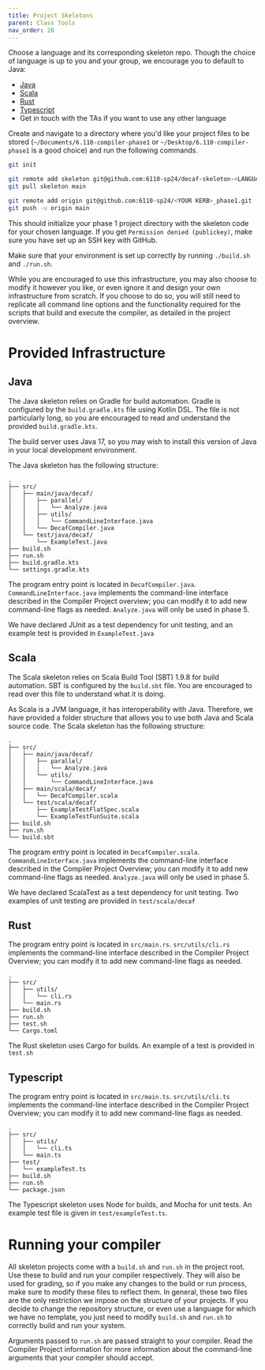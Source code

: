 ```yaml
---
title: Project Skeletons
parent: Class Tools
nav_order: 20
---
```


Choose a language and its corresponding skeleton repo. Though the choice of language is up to you and your group, we encourage you to default to Java:

- [Java](https://github.com/6110-sp24/decaf-skeleton-java)
- [Scala](https://github.com/6110-sp24/decaf-skeleton-scala)
- [Rust](https://github.com/6110-sp24/decaf-skeleton-rust)
- [Typescript](https://github.com/6110-sp24/decaf-skeleton-typescript)
- Get in touch with the TAs if you want to use any other language

Create and navigate to a directory where you'd like your project files to be stored (`~/Documents/6.110-compiler-phase1` or `~/Desktop/6.110-compiler-phase1` is a good choice) and run the following commands.

```bash
git init

git remote add skeleton git@github.com:6110-sp24/decaf-skeleton-<LANGUAGE>.git
git pull skeleton main

git remote add origin git@github.com:6110-sp24/<YOUR KERB>_phase1.git
git push -u origin main
```

This should initialize your phase 1 project directory with the skeleton code for your chosen language. If you get `Permission denied (publickey)`, make sure you have set up an SSH key with GitHub.

Make sure that your environment is set up correctly by running `./build.sh` and `./run.sh`.

While you are encouraged to use this infrastructure, you may also choose to modify it however you like, or even ignore it and design your own infrastructure from scratch. If you choose to do so, you will still need to replicate all command line options and the functionality required for the scripts that build and execute the compiler, as detailed in the project overview.

# Provided Infrastructure

## Java

The Java skeleton relies on Gradle for build automation. Gradle is configured by the `build.gradle.kts` file using Kotlin DSL. The file is not particularly long, so you are encouraged to read and understand the provided `build.gradle.kts`.

The build server uses Java 17, so you may wish to install this version of Java in your local development environment.

The Java skeleton has the following structure:

```
.
├── src/
│   ├── main/java/decaf/
│   │   ├── parallel/
│   │   │   └── Analyze.java
│   │   ├── utils/
│   │   │   └── CommandLineInterface.java
│   │   └── DecafCompiler.java
│   └── test/java/decaf/
│       └── ExampleTest.java
├── build.sh
├── run.sh
├── build.gradle.kts
└── settings.gradle.kts
```

The program entry point is located in `DecafCompiler.java`. `CommandLineInterface.java` implements the command-line interface described in the Compiler Project overview; you can modify it to add new command-line flags as needed. `Analyze.java` will only be used in phase 5.

We have declared JUnit as a test dependency for unit testing, and an example test is provided in `ExampleTest.java`

## Scala

The Scala skeleton relies on Scala Build Tool (SBT) 1.9.8 for build automation. SBT is configured by the `build.sbt` file. You are encouraged to read over this file to understand what it is doing.

As Scala is a JVM language, it has interoperability with Java. Therefore, we have provided a folder structure that allows you to use both Java and Scala source code. The Scala skeleton has the following structure:

```
.
├── src/
│   ├── main/java/decaf/
│   │   ├── parallel/
│   │   │   └── Analyze.java
│   │   └── utils/
│   │       └── CommandLineInterface.java
│   ├── main/scala/decaf/
│   │   └── DecafCompiler.scala
│   └── test/scala/decaf/
│       ├── ExampleTestFlatSpec.scala
│       └── ExampleTestFunSuite.scala
├── build.sh
├── run.sh
└── build.sbt
```

The program entry point is located in `DecafCompiler.scala`. `CommandLineInterface.java` implements the command-line interface described in the Compiler Project Overview; you can modify it to add new command-line flags as needed. `Analyze.java` will only be used in phase 5.

We have declared ScalaTest as a test dependency for unit testing. Two examples of unit testing are provided in `test/scala/decaf`

## Rust

The program entry point is located in `src/main.rs`. `src/utils/cli.rs` implements the command-line interface described in the Compiler Project Overview; you can modify it to add new command-line flags as needed.
```
.
├── src/
│   ├── utils/
│   │   └── cli.rs
│   └── main.rs
├── build.sh
├── run.sh
├── test.sh
└── Cargo.toml
```

The Rust skeleton uses Cargo for builds. An example of a test is provided in `test.sh`

## Typescript

The program entry point is located in `src/main.ts`. `src/utils/cli.ts` implements the command-line interface described in the Compiler Project Overview; you can modify it to add new command-line flags as needed.

```
.
├── src/
│   ├── utils/
│   │   └── cli.ts
│   └── main.ts
├── test/
│   └── exampleTest.ts
├── build.sh
├── run.sh
└── package.json
```

The Typescript skeleton uses Node for builds, and Mocha for unit tests. An example test file is given in `test/exampleTest.ts`.

# Running your compiler

All skeleton projects come with a `build.sh` and `run.sh` in the project root. Use these to build and run your compiler respectively. They will also be used for grading, so if you make any changes to the build or run process, make sure to modify these files to reflect them. In general, these two files are the only restriction we impose on the structure of your projects. If you decide to change the repository structure, or even use a language for which we have no template, you just need to modify `build.sh` and `run.sh` to correctly build and run your system.

Arguments passed to `run.sh` are passed straight to your compiler. Read the Compiler Project information for more information about the command-line arguments that your compiler should accept.
